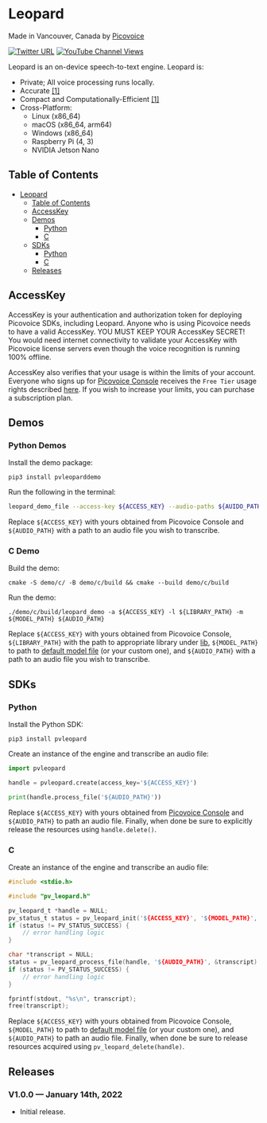 # Leopard

Made in Vancouver, Canada by [Picovoice](https://picovoice.ai)

[![Twitter URL](https://img.shields.io/twitter/url?label=%40AiPicovoice&style=social&url=https%3A%2F%2Ftwitter.com%2FAiPicovoice)](https://twitter.com/AiPicovoice)
[![YouTube Channel Views](https://img.shields.io/youtube/channel/views/UCAdi9sTCXLosG1XeqDwLx7w?label=YouTube&style=social)](https://www.youtube.com/channel/UCAdi9sTCXLosG1XeqDwLx7w)

Leopard is an on-device speech-to-text engine. Leopard is:

- Private; All voice processing runs locally.
- Accurate [[1]](https://github.com/Picovoice/speech-to-text-benchmark#results)
- Compact and Computationally-Efficient [[1]](https://github.com/Picovoice/speech-to-text-benchmark#results)
- Cross-Platform:
    - Linux (x86_64)
    - macOS (x86_64, arm64)
    - Windows (x86_64)
    - Raspberry Pi (4, 3)
    - NVIDIA Jetson Nano

## Table of Contents

- [Leopard](#leopard)
    - [Table of Contents](#table-of-contents)
    - [AccessKey](#accesskey)
    - [Demos](#demos)
        - [Python](#python-demos)
        - [C](#c-demo)
    - [SDKs](#sdks)
        - [Python](#python)
        - [C](#c)
    - [Releases](#releases)

## AccessKey

AccessKey is your authentication and authorization token for deploying Picovoice SDKs, including Leopard. Anyone who is
using Picovoice needs to have a valid AccessKey. YOU MUST KEEP YOUR AccessKey SECRET! You would need internet
connectivity to validate your AccessKey with Picovoice license servers even though the voice recognition is running 100%
offline.

AccessKey also verifies that your usage is within the limits of your account. Everyone who signs up for
[Picovoice Console](https://console.picovoice.ai/) receives the `Free Tier` usage rights described
[here](https://picovoice.ai/pricing/). If you wish to increase your limits, you can purchase a subscription plan.

## Demos

### Python Demos

Install the demo package:

```console
pip3 install pvleoparddemo
```

Run the following in the terminal:

```bash
leopard_demo_file --access-key ${ACCESS_KEY} --audio-paths ${AUIDO_PATH}
```

Replace `${ACCESS_KEY}` with yours obtained from Picovoice Console and `${AUDIO_PATH}` with a path to an audio file you
wish to transcribe.

### C Demo

Build the demo:

```console
cmake -S demo/c/ -B demo/c/build && cmake --build demo/c/build
```

Run the demo:

```console
./demo/c/build/leopard_demo -a ${ACCESS_KEY} -l ${LIBRARY_PATH} -m ${MODEL_PATH} ${AUDIO_PATH}
```

Replace `${ACCESS_KEY}` with yours obtained from Picovoice Console, `${LIBRARY_PATH}` with the path to appropriate
library under [lib](/lib), `${MODEL_PATH}` to path to [default model file](/lib/common/leopard_params.pv)
(or your custom one), and `${AUDIO_PATH}` with a path to an audio file you wish to transcribe.

## SDKs

### Python

Install the Python SDK:

```console
pip3 install pvleopard
```

Create an instance of the engine and transcribe an audio file:

```python
import pvleopard

handle = pvleopard.create(access_key='${ACCESS_KEY}')

print(handle.process_file('${AUDIO_PATH}'))
```

Replace `${ACCESS_KEY}` with yours obtained from [Picovoice Console]((https://console.picovoice.ai/)) and
`${AUDIO_PATH}` to path an audio file. Finally, when done be sure to explicitly release the resources using
`handle.delete()`.

### C

Create an instance of the engine and transcribe an audio file:

```c
#include <stdio.h>

#include "pv_leopard.h"

pv_leopard_t *handle = NULL;
pv_status_t status = pv_leopard_init('${ACCESS_KEY}', '${MODEL_PATH}', &handle);
if (status != PV_STATUS_SUCCESS) {
    // error handling logic
}

char *transcript = NULL;
status = pv_leopard_process_file(handle, '${AUDIO_PATH}', &transcript)
if (status != PV_STATUS_SUCCESS) {
    // error handling logic
}

fprintf(stdout, "%s\n", transcript);
free(transcript);
```

Replace `${ACCESS_KEY}` with yours obtained from Picovoice Console, `${MODEL_PATH}` to path to
[default model file](/lib/common/leopard_params.pv) (or your custom one), and `${AUDIO_PATH}` to path an audio file.
Finally, when done be sure to release resources acquired using `pv_leopard_delete(handle)`.

## Releases

### V1.0.0 — January 14th, 2022

* Initial release.
